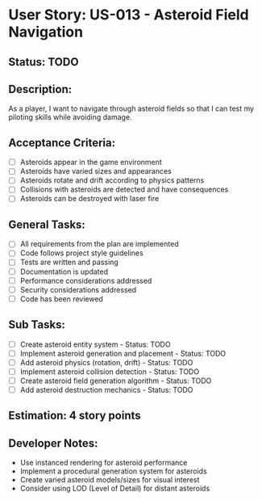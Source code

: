# User Story: US-013 - Asteroid Field Navigation

## Status: TODO

## Description:

As a player, I want to navigate through asteroid fields so that I can test my piloting skills while avoiding damage.

## Acceptance Criteria:

- [ ] Asteroids appear in the game environment
- [ ] Asteroids have varied sizes and appearances
- [ ] Asteroids rotate and drift according to physics patterns
- [ ] Collisions with asteroids are detected and have consequences
- [ ] Asteroids can be destroyed with laser fire

## General Tasks:

- [ ] All requirements from the plan are implemented
- [ ] Code follows project style guidelines
- [ ] Tests are written and passing
- [ ] Documentation is updated
- [ ] Performance considerations addressed
- [ ] Security considerations addressed
- [ ] Code has been reviewed

## Sub Tasks:

- [ ] Create asteroid entity system - Status: TODO
- [ ] Implement asteroid generation and placement - Status: TODO
- [ ] Add asteroid physics (rotation, drift) - Status: TODO
- [ ] Implement asteroid collision detection - Status: TODO
- [ ] Create asteroid field generation algorithm - Status: TODO
- [ ] Add asteroid destruction mechanics - Status: TODO

## Estimation: 4 story points

## Developer Notes:

- Use instanced rendering for asteroid performance
- Implement a procedural generation system for asteroids
- Create varied asteroid models/sizes for visual interest
- Consider using LOD (Level of Detail) for distant asteroids
